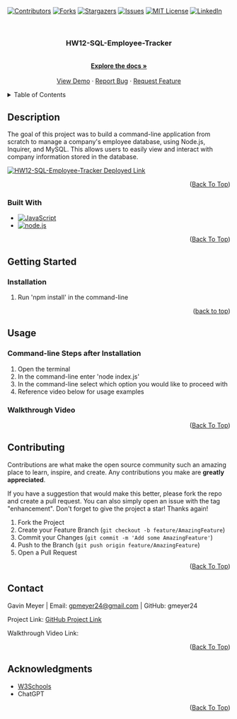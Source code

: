 <!-- Improved compatibility of back to top link: See: https://github.com/othneildrew/Best-README-Template/pull/73 -->
<div id="readme-top"></div>
<!--
*** Thanks for checking out the Best-README-Template. If you have a suggestion
*** that would make this better, please fork the repo and create a pull request
*** or simply open an issue with the tag "enhancement".
*** Don't forget to give the project a star!
*** Thanks again! Now go create something AMAZING! :D
-->



<!-- PROJECT SHIELDS -->
<!--
*** I'm using markdown "reference style" links for readability.
*** Reference links are enclosed in brackets [ ] instead of parentheses ( ).
*** See the bottom of this document for the declaration of the reference variables
*** for contributors-url, forks-url, etc. This is an optional, concise syntax you may use.
*** https://www.markdownguide.org/basic-syntax/#reference-style-links
-->
[![Contributors][contributors-shield]][contributors-url]
[![Forks][forks-shield]][forks-url]
[![Stargazers][stars-shield]][stars-url]
[![Issues][issues-shield]][issues-url]
[![MIT License][license-shield]][license-url]
[![LinkedIn][linkedin-shield]][linkedin-url]



<!-- PROJECT LOGO -->
<br />
<div align="center">
  <!-- <a href="https://github.com/gmeyer24/HW12-SQL-Employee-Tracker">
    <img src="images/logo.png" alt="Logo" width="80" height="80">
  </a> -->

<h3 align="center">HW12-SQL-Employee-Tracker</h3>

  <p align="center">
    <br />
    <a href="https://github.com/gmeyer24/HW12-SQL-Employee-Tracker"><strong>Explore the docs »</strong></a>
    <br />
    <br />
    <a href="https://github.com/gmeyer24/HW12-SQL-Employee-Tracker">View Demo</a>
    ·
    <a href="https://github.com/gmeyer24/HW12-SQL-Employee-Tracker/issues">Report Bug</a>
    ·
    <a href="https://github.com/gmeyer24/HW12-SQL-Employee-Tracker/issues">Request Feature</a>
  </p>
</div>



<!-- TABLE OF CONTENTS -->
<details>
  <summary>Table of Contents</summary>
  <ol>
    <li>
      <a href="#about-the-project">About The Project</a>
      <ul>
        <li><a href="#built-with">Built With</a></li>
      </ul>
    </li>
    <li>
      <a href="#getting-started">Getting Started</a>
      <ul>
        <!-- <li><a href="#prerequisites">Prerequisites</a></li> -->
        <li><a href="#installation">Installation</a></li>
      </ul>
    </li>
    <li><a href="#usage">Usage</a></li>
    <!-- <li><a href="#roadmap">Roadmap</a></li> -->
    <li><a href="#contributing">Contributing</a></li>
    <!-- <li><a href="#license">License</a></li> -->
    <li><a href="#contact">Contact</a></li>
    <li><a href="#acknowledgments">Acknowledgments</a></li>
  </ol>
</details>



<!-- ABOUT THE PROJECT -->
## Description
<!-- Enter Description Below -->
The goal of this project was to build a command-line application from scratch to manage a company's employee database, using Node.js, Inquirer, and MySQL. This allows users to easily view and interact with company information stored in the database.

[![HW12-SQL-Employee-Tracker Deployed Link][product-screenshot]](https://gmeyer24.github.io/HW12-SQL-Employee-Tracker)

<!-- Here's a blank template to get started: To avoid retyping too much info. Do a search and replace with your text editor for the following: `gmeyer24`, `HW12-SQL-Employee-Tracker`, `gavinpmeyer`, `gmail`, `gpmeyer24`, `HW12-SQL-Employee-Tracker`, `project_description` -->

<p align="right">(<a href="#readme-top">Back To Top</a>)</p>



### Built With

<!-- * [![Next][Next.js]][Next-url]
* [![React][React.js]][React-url]
* [![Vue][Vue.js]][Vue-url]
* [![Angular][Angular.io]][Angular-url]
* [![Svelte][Svelte.dev]][Svelte-url]
* [![Laravel][Laravel.com]][Laravel-url]
* [![Bootstrap][Bootstrap.com]][Bootstrap-url]
* [![JQuery][JQuery.com]][JQuery-url] -->
* [![JavaScript][JavaScript.com]][JavaScript-url]
* [![node.js][node.js.org]][node.js-url]
<!-- * [![Express.js][express.js.com]][express.js-url]
* [![Render][render.com]][render-url] -->

<p align="right">(<a href="#readme-top">Back To Top</a>)</p>



<!-- GETTING STARTED -->
## Getting Started

<!-- This is an example of how you may give instructions on setting up your project locally.
To get a local copy up and running follow these simple example steps.

### Prerequisites

This is an example of how to list things you need to use the software and how to install them.
* npm
  ```sh
  npm install npm@latest -g
  ``` -->

### Installation

1. Run 'npm install' in the command-line

<p align="right">(<a href="#readme-top">back to top</a>)</p>


<!-- USAGE EXAMPLES -->
## Usage

### Command-line Steps after Installation
1. Open the terminal
2. In the command-line enter 'node index.js'
3. In the command-line select which option you would like to proceed with
4. Reference video below for usage examples

### Walkthrough Video


<p align="right">(<a href="#readme-top">Back To Top</a>)</p>



<!-- ROADMAP -->
<!-- ## Roadmap

- [ ] Feature 1
- [ ] Feature 2
- [ ] Feature 3
    - [ ] Nested Feature

See the [open issues](https://github.com/gmeyer24/HW12-SQL-Employee-Tracker/issues) for a full list of proposed features (and known issues).

<p align="right">(<a href="#readme-top">Back To Top</a>)</p> -->



<!-- CONTRIBUTING -->
## Contributing

Contributions are what make the open source community such an amazing place to learn, inspire, and create. Any contributions you make are **greatly appreciated**.

If you have a suggestion that would make this better, please fork the repo and create a pull request. You can also simply open an issue with the tag "enhancement".
Don't forget to give the project a star! Thanks again!

1. Fork the Project
2. Create your Feature Branch (`git checkout -b feature/AmazingFeature`)
3. Commit your Changes (`git commit -m 'Add some AmazingFeature'`)
4. Push to the Branch (`git push origin feature/AmazingFeature`)
5. Open a Pull Request

<p align="right">(<a href="#readme-top">Back To Top</a>)</p>



<!-- LICENSE -->
<!-- ## License

Distributed under the MIT License. See `LICENSE.txt` for more information.

<p align="right">(<a href="#readme-top">Back To Top</a>)</p> -->



<!-- CONTACT -->
## Contact

Gavin Meyer | Email: gpmeyer24@gmail.com | GitHub: gmeyer24

Project Link: [GitHub Project Link](https://github.com/gmeyer24/HW12-SQL-Employee-Tracker)

Walkthrough Video Link: []()

<p align="right">(<a href="#readme-top">Back To Top</a>)</p>



<!-- ACKNOWLEDGMENTS -->
## Acknowledgments

* [W3Schools](https://www.w3schools.com/)
* ChatGPT

<p align="right">(<a href="#readme-top">Back To Top</a>)</p>



<!-- MARKDOWN LINKS & IMAGES -->
<!-- https://www.markdownguide.org/basic-syntax/#reference-style-links -->
[contributors-shield]: https://img.shields.io/github/contributors/gmeyer24/HW12-SQL-Employee-Tracker.svg?style=for-the-badge
[contributors-url]: https://github.com/gmeyer24/HW12-SQL-Employee-Tracker/graphs/contributors
[forks-shield]: https://img.shields.io/github/forks/gmeyer24/HW12-SQL-Employee-Tracker.svg?style=for-the-badge
[forks-url]: https://github.com/gmeyer24/HW12-SQL-Employee-Tracker/network/members
[stars-shield]: https://img.shields.io/github/stars/gmeyer24/HW12-SQL-Employee-Tracker.svg?style=for-the-badge
[stars-url]: https://github.com/gmeyer24/HW12-SQL-Employee-Tracker/stargazers
[issues-shield]: https://img.shields.io/github/issues/gmeyer24/HW12-SQL-Employee-Tracker.svg?style=for-the-badge
[issues-url]: https://github.com/gmeyer24/HW12-SQL-Employee-Tracker/issues
[license-shield]: https://img.shields.io/github/license/gmeyer24/HW12-SQL-Employee-Tracker.svg?style=for-the-badge
[license-url]: https://github.com/gmeyer24/HW12-SQL-Employee-Tracker/blob/master/LICENSE.txt
[linkedin-shield]: https://img.shields.io/badge/-LinkedIn-black.svg?style=for-the-badge&logo=linkedin&colorB=555
[linkedin-url]: https://linkedin.com/in/gavinpmeyer
[product-screenshot]: images/screenshot.png
[Next.js]: https://img.shields.io/badge/next.js-000000?style=for-the-badge&logo=nextdotjs&logoColor=white
[Next-url]: https://nextjs.org/
[React.js]: https://img.shields.io/badge/React-20232A?style=for-the-badge&logo=react&logoColor=61DAFB
[React-url]: https://reactjs.org/
[Vue.js]: https://img.shields.io/badge/Vue.js-35495E?style=for-the-badge&logo=vuedotjs&logoColor=4FC08D
[Vue-url]: https://vuejs.org/
[Angular.io]: https://img.shields.io/badge/Angular-DD0031?style=for-the-badge&logo=angular&logoColor=white
[Angular-url]: https://angular.io/
[Svelte.dev]: https://img.shields.io/badge/Svelte-4A4A55?style=for-the-badge&logo=svelte&logoColor=FF3E00
[Svelte-url]: https://svelte.dev/
[Laravel.com]: https://img.shields.io/badge/Laravel-FF2D20?style=for-the-badge&logo=laravel&logoColor=white
[Laravel-url]: https://laravel.com
[Bootstrap.com]: https://img.shields.io/badge/Bootstrap-563D7C?style=for-the-badge&logo=bootstrap&logoColor=white
[Bootstrap-url]: https://getbootstrap.com
[JQuery.com]: https://img.shields.io/badge/jQuery-0769AD?style=for-the-badge&logo=jquery&logoColor=white
[JQuery-url]: https://jquery.com 
[JavaScript.com]: https://img.shields.io/badge/JavaScript-323330?style=for-the-badge&logo=javascript&logoColor=F7DF1E
[JavaScript-url]: https://www.javascript.com/
[node.js.org]: https://img.shields.io/badge/node.js-green.svg
[node.js-url]: https://nodejs.org/en
[express.js.com]: https://img.shields.io/badge/express.js-blue.svg
[express.js-url]: https://expressjs.com/
[render.com]: https://img.shields.io/badge/render-purple.svg
[render-url]: https://render.com/